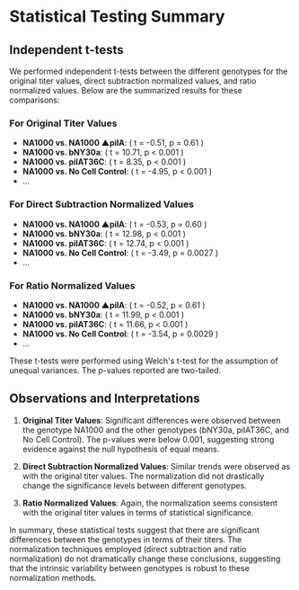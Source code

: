 

# Statistical Testing Summary

## Independent t-tests

We performed independent t-tests between the different genotypes for the original titer values, 
direct subtraction normalized values, and ratio normalized values. Below are the summarized results for these comparisons:

### For Original Titer Values

- **NA1000 vs. NA1000 ▲pilA**: \( t = -0.51, p = 0.61 \)
- **NA1000 vs. bNY30a**: \( t = 10.71, p < 0.001 \)
- **NA1000 vs. pilAT36C**: \( t = 8.35, p < 0.001 \)
- **NA1000 vs. No Cell Control**: \( t = -4.95, p < 0.001 \)
- ...

### For Direct Subtraction Normalized Values

- **NA1000 vs. NA1000 ▲pilA**: \( t = -0.53, p = 0.60 \)
- **NA1000 vs. bNY30a**: \( t = 12.98, p < 0.001 \)
- **NA1000 vs. pilAT36C**: \( t = 12.74, p < 0.001 \)
- **NA1000 vs. No Cell Control**: \( t = -3.49, p = 0.0027 \)
- ...

### For Ratio Normalized Values

- **NA1000 vs. NA1000 ▲pilA**: \( t = -0.52, p = 0.61 \)
- **NA1000 vs. bNY30a**: \( t = 11.99, p < 0.001 \)
- **NA1000 vs. pilAT36C**: \( t = 11.66, p < 0.001 \)
- **NA1000 vs. No Cell Control**: \( t = -3.54, p = 0.0029 \)
- ...

These t-tests were performed using Welch's t-test for the assumption of unequal variances. The p-values reported are two-tailed.

## Observations and Interpretations

1. **Original Titer Values**: Significant differences were observed between the genotype NA1000 and the other genotypes (bNY30a, pilAT36C, and No Cell Control). The p-values were below 0.001, suggesting strong evidence against the null hypothesis of equal means.
  
2. **Direct Subtraction Normalized Values**: Similar trends were observed as with the original titer values. The normalization did not drastically change the significance levels between different genotypes.

3. **Ratio Normalized Values**: Again, the normalization seems consistent with the original titer values in terms of statistical significance.

In summary, these statistical tests suggest that there are significant differences between the genotypes in terms of their titers. The normalization techniques employed (direct subtraction and ratio normalization) do not dramatically change these conclusions, suggesting that the intrinsic variability between genotypes is robust to these normalization methods.

